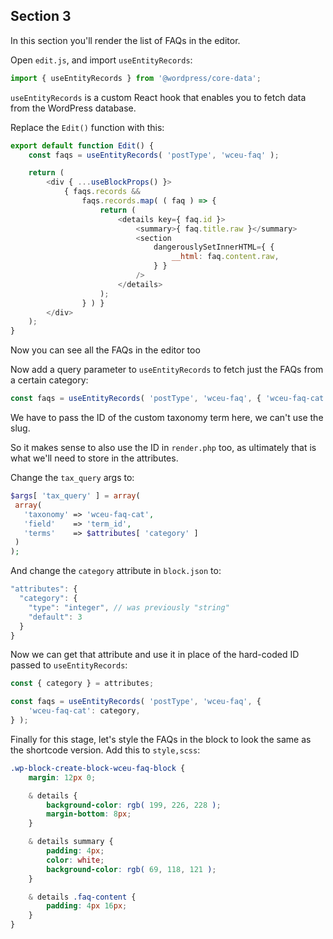 ## Section 3

In this section you'll render the list of FAQs in the editor.

Open `edit.js`, and import `useEntityRecords`:

```js
import { useEntityRecords } from '@wordpress/core-data';
```

`useEntityRecords` is a custom React hook that enables you to fetch data from the WordPress database.

Replace the `Edit()` function with this:

```js
export default function Edit() {
	const faqs = useEntityRecords( 'postType', 'wceu-faq' );

	return (
		<div { ...useBlockProps() }>
			{ faqs.records &&
				faqs.records.map( ( faq ) => {
					return (
						<details key={ faq.id }>
							<summary>{ faq.title.raw }</summary>
							<section
								dangerouslySetInnerHTML={ {
									__html: faq.content.raw,
								} }
							/>
						</details>
					);
				} ) }
		</div>
	);
}
```

Now you can see all the FAQs in the editor too

Now add a query parameter to `useEntityRecords` to fetch just the FAQs from a certain category:

```js
const faqs = useEntityRecords( 'postType', 'wceu-faq', { 'wceu-faq-cat': 4 } );
```

We have to pass the ID of the custom taxonomy term here, we can't use the slug.

So it makes sense to also use the ID in `render.php` too, as ultimately that is what we'll need to store in the attributes.

Change the `tax_query` args to:

```php
$args[ 'tax_query' ] = array(
 array(
   'taxonomy' => 'wceu-faq-cat',
   'field'    => 'term_id',
   'terms'    => $attributes[ 'category' ]
 )
);
```

And change the `category` attribute in `block.json` to:

```js
"attributes": {
  "category": {
    "type": "integer", // was previously "string"
    "default": 3
  }
}
```

Now we can get that attribute and use it in place of the hard-coded ID passed to `useEntityRecords`:

```js
const { category } = attributes;

const faqs = useEntityRecords( 'postType', 'wceu-faq', {
	'wceu-faq-cat': category,
} );
```

Finally for this stage, let's style the FAQs in the block to look the same as the shortcode version. Add this to `style,scss`:

```css
.wp-block-create-block-wceu-faq-block {
	margin: 12px 0;

	& details {
		background-color: rgb( 199, 226, 228 );
		margin-bottom: 8px;
	}

	& details summary {
		padding: 4px;
		color: white;
		background-color: rgb( 69, 118, 121 );
	}

	& details .faq-content {
		padding: 4px 16px;
	}
}
```
